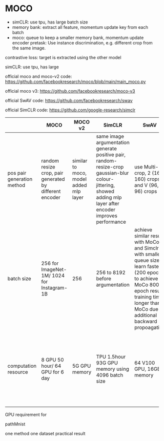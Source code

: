 # MOCO
- simCLR: use tpu, has large batch size
- memory bank: extract all feature, momentum update key from each batch
- moco: queue to keep a smaller memory bank, momentum update encoder
pretask: Use instance discrimination, e.g. different crop from the same image. 

contrastive loss: target is extracted using the other model

simCLR: use tpu, has large 

official moco and moco-v2 code: https://github.com/facebookresearch/moco/blob/main/main_moco.py

official moco v3: https://github.com/facebookresearch/moco-v3

official SwAV code: https://github.com/facebookresearch/swav

official SimCLR code: https://github.com/google-research/simclr

|        | MOCO   | MOCO v2 | SimCLR | SwAV | MoCo v3
|  ----  |  ----  |  ----   |  ----  |  ----  | ---- |
| pos pair generation method | random resize crop, pair generated by different encoder | similar to moco, model added mlp layer | same image argumentation generate positive pair, random-resize-crop gaussian-blur colour-jittering, showed adding mlp layer after encoder improves performance | use Multi-crop, 2 (160, 160) crops and V (96, 96) crops | similar to SimCLR
| batch size | 256 for ImageNet-1M/ 1024 for Instagram-1B | 256 | 256 to 8192 before argumentation | achieve similar result with MoCo and Simclr with smaller queue size, learn faster (200 epoch to achieve MoCo 800 epoch result) training time longer than MoCo due to additional backward propoagation | 4096, no memory queue
| computation resource | 8 GPU 50 hour/ 64 GPU for 6 day | 5G GPU memory | TPU 1.5hour 93G GPU memory using 4096 batch size | 64 V100 GPU, 16GB memory | used ViT, ViT-B on public GCP TPUv3 takes 6.3 hour for 300 epoch

GPU requirement for 

pathMnist

one method one dataset practical result